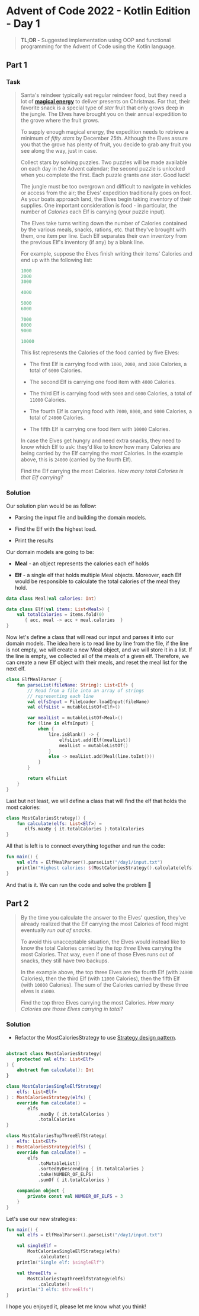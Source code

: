 # Advent of Code 2022 - Kotlin Edition - Day 1

> **TL;DR -** Suggested implementation using OOP and functional programming for the Advent of Code using the Kotlin language.

## Part 1

### Task

> Santa's reindeer typically eat regular reindeer food, but they need a lot of [**magical energy**](https://adventofcode.com/2018/day/25) to deliver presents on Christmas. For that, their favorite snack is a special type of *star* fruit that only grows deep in the jungle. The Elves have brought you on their annual expedition to the grove where the fruit grows.
> 
> To supply enough magical energy, the expedition needs to retrieve a minimum of *fifty stars* by December 25th. Although the Elves assure you that the grove has plenty of fruit, you decide to grab any fruit you see along the way, just in case.
> 
> Collect stars by solving puzzles. Two puzzles will be made available on each day in the Advent calendar; the second puzzle is unlocked when you complete the first. Each puzzle grants *one star*. Good luck!
> 
> The jungle must be too overgrown and difficult to navigate in vehicles or access from the air; the Elves' expedition traditionally goes on foot. As your boats approach land, the Elves begin taking inventory of their supplies. One important consideration is food - in particular, the number of *Calories* each Elf is carrying (your puzzle input).
> 
> The Elves take turns writing down the number of Calories contained by the various meals, snacks, rations, etc. that they've brought with them, one item per line. Each Elf separates their own inventory from the previous Elf's inventory (if any) by a blank line.
> 
> For example, suppose the Elves finish writing their items' Calories and end up with the following list:
> 
> ```kotlin
> 1000
> 2000
> 3000
> 
> 4000
> 
> 5000
> 6000
> 
> 7000
> 8000
> 9000
> 
> 10000
> ```
> 
> This list represents the Calories of the food carried by five Elves:
> 
> *   The first Elf is carrying food with `1000`, `2000`, and `3000` Calories, a total of `6000` Calories.
>     
> *   The second Elf is carrying one food item with `4000` Calories.
>     
> *   The third Elf is carrying food with `5000` and `6000` Calories, a total of `11000` Calories.
>     
> *   The fourth Elf is carrying food with `7000`, `8000`, and `9000` Calories, a total of `24000` Calories.
>     
> *   The fifth Elf is carrying one food item with `10000` Calories.
>     
> 
> In case the Elves get hungry and need extra snacks, they need to know which Elf to ask: they'd like to know how many Calories are being carried by the Elf carrying the *most* Calories. In the example above, this is `24000` (carried by the fourth Elf).
> 
> Find the Elf carrying the most Calories. *How many total Calories is that Elf carrying?*

### Solution

Our solution plan would be as follow:

*   Parsing the input file and building the domain models.
    
*   Find the Elf with the highest load.
    
*   Print the results
    

Our domain models are going to be:

*   **Meal** - an object represents the calories each elf holds
    
*   **Elf** - a single elf that holds multiple Meal objects. Moreover, each Elf would be responsible to calculate the total calories of the meal they hold.
    

```kotlin
data class Meal(val calories: Int)

data class Elf(val items: List<Meal>) {
    val totalCalories = items.fold(0)
       { acc, meal -> acc + meal.calories  }
}
```

Now let's define a class that will read our input and parses it into our domain models. The idea here is to read line by line from the file, if the line is not empty, we will create a new Meal object, and we will store it in a list. If the line is empty, we collected all of the meals of a given elf. Therefore, we can create a new Elf object with their meals, and reset the meal list for the next elf.

```kotlin
class ElfMealParser {
    fun parseList(fileName: String): List<Elf> {
        // Read from a file into an array of strings
        // representing each line
        val elfsInput = FileLoader.loadInput(fileName)
        val elfsList = mutableListOf<Elf>()

        var mealList = mutableListOf<Meal>()
        for (line in elfsInput) {
            when {
                line.isBlank() -> {
                    elfsList.add(Elf(mealList))
                    mealList = mutableListOf()
                }
                else -> mealList.add(Meal(line.toInt()))
            }
        }

        return elfsList
    }
}
```

Last but not least, we will define a class that will find the elf that holds the most calories:

```kotlin
class MostCaloriesStrategy() {
    fun calculate(elfs: List<Elf>) = 
       elfs.maxBy { it.totalCalories }.totalCalories
}
```

All that is left is to connect everything together and run the code:

```kotlin
fun main() {
    val elfs = ElfMealParser().parseList("/day1/input.txt")
    println("Highest calories: ${MostCaloriesStrategy().calculate(elfs)}")
}
```

And that is it. We can run the code and solve the problem 🎉

## Part 2

> By the time you calculate the answer to the Elves' question, they've already realized that the Elf carrying the most Calories of food might eventually *run out of snacks*.
> 
> To avoid this unacceptable situation, the Elves would instead like to know the total Calories carried by the *top three* Elves carrying the most Calories. That way, even if one of those Elves runs out of snacks, they still have two backups.
> 
> In the example above, the top three Elves are the fourth Elf (with `24000` Calories), then the third Elf (with `11000` Calories), then the fifth Elf (with `10000` Calories). The sum of the Calories carried by these three elves is `45000`.
> 
> Find the top three Elves carrying the most Calories. *How many Calories are those Elves carrying in total?*

### Solution

*   Refactor the MostCaloriesStrategy to use [Strategy design pattern](https://refactoring.guru/design-patterns/strategy).
    

```kotlin

abstract class MostCaloriesStrategy(
    protected val elfs: List<Elf>
) {
    abstract fun calculate(): Int
}

class MostCaloriesSingleElfStrategy(
    elfs: List<Elf>
) : MostCaloriesStrategy(elfs) {
    override fun calculate() =
        elfs
            .maxBy { it.totalCalories }
            .totalCalories
}

class MostCaloriesTopThreeElfStrategy(
    elfs: List<Elf>
) : MostCaloriesStrategy(elfs) {
    override fun calculate() =
        elfs
            .toMutableList()
            .sortedByDescending { it.totalCalories }
            .take(NUMBER_OF_ELFS)
            .sumOf { it.totalCalories }

    companion object {
        private const val NUMBER_OF_ELFS = 3
    }
}
```

Let's use our new strategies:

```kotlin
fun main() {
    val elfs = ElfMealParser().parseList("/day1/input.txt")

    val singleElf =
        MostCaloriesSingleElfStrategy(elfs)
            .calculate()
    println("Single elf: $singleElf")

    val threeElfs =
        MostCaloriesTopThreeElfStrategy(elfs)
            .calculate()
    println("3 elfs: $threeElfs")
}
```

I hope you enjoyed it, please let me know what you think!
